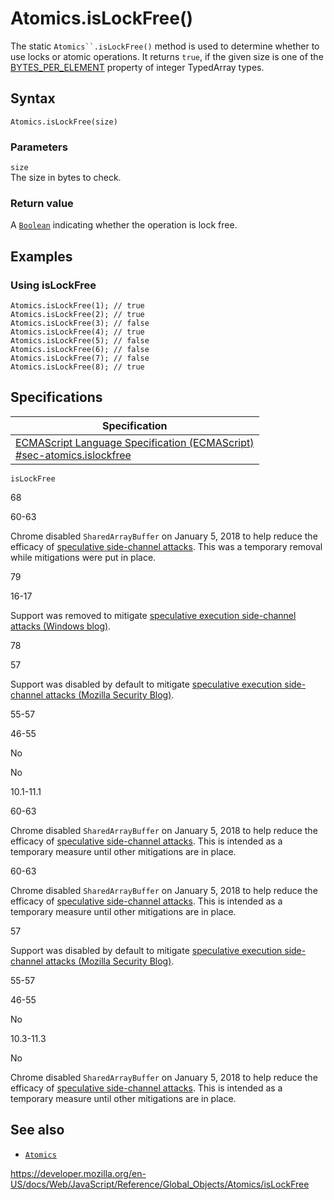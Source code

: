 # Atomics.isLockFree()

The static ` Atomics``.isLockFree() ` method is used to determine whether to use locks or atomic operations. It returns `true`, if the given size is one of the [BYTES_PER_ELEMENT](../typedarray/bytes_per_element) property of integer TypedArray types.

## Syntax

    Atomics.isLockFree(size)

### Parameters

`size`  
The size in bytes to check.

### Return value

A [`Boolean`](../boolean) indicating whether the operation is lock free.

## Examples

### Using isLockFree

    Atomics.isLockFree(1); // true
    Atomics.isLockFree(2); // true
    Atomics.isLockFree(3); // false
    Atomics.isLockFree(4); // true
    Atomics.isLockFree(5); // false
    Atomics.isLockFree(6); // false
    Atomics.isLockFree(7); // false
    Atomics.isLockFree(8); // true

## Specifications

<table><thead><tr class="header"><th>Specification</th></tr></thead><tbody><tr class="odd"><td><a href="https://tc39.es/ecma262/#sec-atomics.islockfree">ECMAScript Language Specification (ECMAScript)<br />
<span class="small">#sec-atomics.islockfree</span></a></td></tr></tbody></table>

`isLockFree`

68

60-63

Chrome disabled `SharedArrayBuffer` on January 5, 2018 to help reduce the efficacy of [speculative side-channel attacks](https://www.chromium.org/Home/chromium-security/ssca). This was a temporary removal while mitigations were put in place.

79

16-17

Support was removed to mitigate [speculative execution side-channel attacks (Windows blog)](https://blogs.windows.com/msedgedev/2018/01/03/speculative-execution-mitigations-microsoft-edge-internet-explorer).

78

57

Support was disabled by default to mitigate [speculative execution side-channel attacks (Mozilla Security Blog)](https://blog.mozilla.org/security/2018/01/03/mitigations-landing-new-class-timing-attack/).

55-57

46-55

No

No

10.1-11.1

60-63

Chrome disabled `SharedArrayBuffer` on January 5, 2018 to help reduce the efficacy of [speculative side-channel attacks](https://www.chromium.org/Home/chromium-security/ssca). This is intended as a temporary measure until other mitigations are in place.

60-63

Chrome disabled `SharedArrayBuffer` on January 5, 2018 to help reduce the efficacy of [speculative side-channel attacks](https://www.chromium.org/Home/chromium-security/ssca). This is intended as a temporary measure until other mitigations are in place.

57

Support was disabled by default to mitigate [speculative execution side-channel attacks (Mozilla Security Blog)](https://blog.mozilla.org/security/2018/01/03/mitigations-landing-new-class-timing-attack/).

55-57

46-55

No

10.3-11.3

No

Chrome disabled `SharedArrayBuffer` on January 5, 2018 to help reduce the efficacy of [speculative side-channel attacks](https://www.chromium.org/Home/chromium-security/ssca). This is intended as a temporary measure until other mitigations are in place.

## See also

-   [`Atomics`](../atomics)

<a href="https://developer.mozilla.org/en-US/docs/Web/JavaScript/Reference/Global_Objects/Atomics/isLockFree" class="_attribution-link">https://developer.mozilla.org/en-US/docs/Web/JavaScript/Reference/Global_Objects/Atomics/isLockFree</a>
